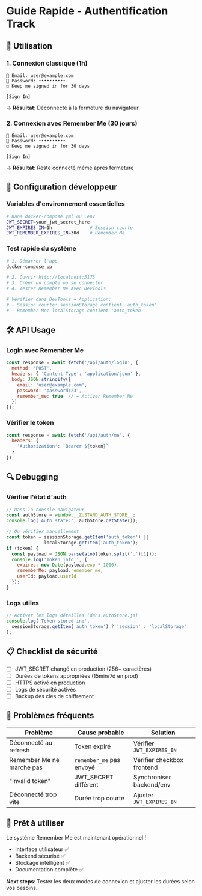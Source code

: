 # Guide Rapide - Authentification Track

## 🚀 Utilisation

### 1. Connexion classique (1h)
```
📧 Email: user@example.com  
🔐 Password: ••••••••••
☐ Keep me signed in for 30 days

[Sign In]
```
→ **Résultat**: Déconnecté à la fermeture du navigateur

### 2. Connexion avec Remember Me (30 jours)  
```
📧 Email: user@example.com
🔐 Password: ••••••••••  
☑️ Keep me signed in for 30 days

[Sign In]
```
→ **Résultat**: Reste connecté même après fermeture

## 🔧 Configuration développeur

### Variables d'environnement essentielles

```bash
# Dans docker-compose.yml ou .env
JWT_SECRET=your_jwt_secret_here
JWT_EXPIRES_IN=1h              # Session courte  
JWT_REMEMBER_EXPIRES_IN=30d    # Remember Me
```

### Test rapide du système

```bash
# 1. Démarrer l'app
docker-compose up

# 2. Ouvrir http://localhost:5173
# 3. Créer un compte ou se connecter
# 4. Tester Remember Me avec DevTools

# Vérifier dans DevTools → Application:
# - Session courte: sessionStorage contient 'auth_token'
# - Remember Me: localStorage contient 'auth_token'
```

## 🛠️ API Usage

### Login avec Remember Me
```javascript
const response = await fetch('/api/auth/login', {
  method: 'POST',
  headers: { 'Content-Type': 'application/json' },
  body: JSON.stringify({
    email: 'user@example.com',
    password: 'password123',
    remember_me: true  // ← Activer Remember Me
  })
});
```

### Vérifier le token
```javascript
const response = await fetch('/api/auth/me', {
  headers: {
    'Authorization': `Bearer ${token}`
  }
});
```

## 🔍 Debugging

### Vérifier l'état d'auth
```javascript
// Dans la console navigateur
const authStore = window.__ZUSTAND_AUTH_STORE__;
console.log('Auth state:', authStore.getState());

// Ou vérifier manuellement
const token = sessionStorage.getItem('auth_token') || 
              localStorage.getItem('auth_token');
if (token) {
  const payload = JSON.parse(atob(token.split('.')[1]));
  console.log('Token info:', {
    expires: new Date(payload.exp * 1000),
    rememberMe: payload.remember_me,
    userId: payload.userId
  });
}
```

### Logs utiles
```javascript
// Activer les logs détaillés (dans authStore.js)
console.log('Token stored in:', 
  sessionStorage.getItem('auth_token') ? 'session' : 'localStorage'
);
```

## 📋 Checklist de sécurité

- [ ] JWT_SECRET changé en production (256+ caractères)
- [ ] Durées de tokens appropriées (15min/7d en prod)
- [ ] HTTPS activé en production
- [ ] Logs de sécurité activés
- [ ] Backup des clés de chiffrement

## 🚨 Problèmes fréquents

| Problème | Cause probable | Solution |
|----------|---------------|----------|
| Déconnecté au refresh | Token expiré | Vérifier `JWT_EXPIRES_IN` |
| Remember Me ne marche pas | `remember_me` pas envoyé | Vérifier checkbox frontend |
| "Invalid token" | JWT_SECRET différent | Synchroniser backend/env |
| Déconnecté trop vite | Durée trop courte | Ajuster `JWT_EXPIRES_IN` |

## 🎯 Prêt à utiliser

Le système Remember Me est maintenant opérationnel ! 
- Interface utilisateur ✅
- Backend sécurisé ✅  
- Stockage intelligent ✅
- Documentation complète ✅

**Next steps**: Tester les deux modes de connexion et ajuster les durées selon vos besoins.
